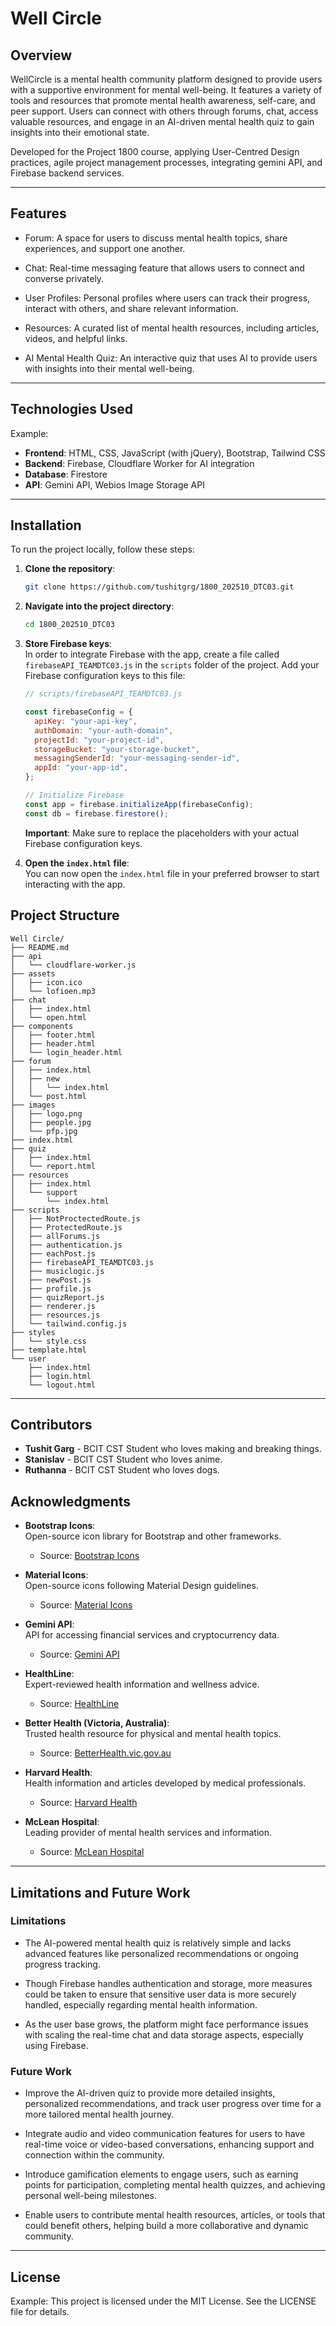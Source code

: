 # Well Circle

## Overview

WellCircle is a mental health community platform designed to provide users with a supportive environment for mental well-being. It features a variety of tools and resources that promote mental health awareness, self-care, and peer support. Users can connect with others through forums, chat, access valuable resources, and engage in an AI-driven mental health quiz to gain insights into their emotional state.

Developed for the Project 1800 course, applying User-Centred Design practices, agile project management processes, integrating gemini API, and Firebase backend services.

---

## Features

- Forum: A space for users to discuss mental health topics, share experiences, and support one another.

- Chat: Real-time messaging feature that allows users to connect and converse privately.

- User Profiles: Personal profiles where users can track their progress, interact with others, and share relevant information.

- Resources: A curated list of mental health resources, including articles, videos, and helpful links.

- AI Mental Health Quiz: An interactive quiz that uses AI to provide users with insights into their mental well-being.

---

## Technologies Used

Example:

- **Frontend**: HTML, CSS, JavaScript (with jQuery), Bootstrap, Tailwind CSS
- **Backend**: Firebase, Cloudflare Worker for AI integration
- **Database**: Firestore
- **API**: Gemini API, Webios Image Storage API

---

## Installation

To run the project locally, follow these steps:

1. **Clone the repository**:

   ```bash
   git clone https://github.com/tushitgrg/1800_202510_DTC03.git
   ```

2. **Navigate into the project directory**:

   ```bash
   cd 1800_202510_DTC03
   ```

3. **Store Firebase keys**:  
   In order to integrate Firebase with the app, create a file called `firebaseAPI_TEAMDTC03.js` in the `scripts` folder of the project. Add your Firebase configuration keys to this file:

   ```js
   // scripts/firebaseAPI_TEAMDTC03.js

   const firebaseConfig = {
     apiKey: "your-api-key",
     authDomain: "your-auth-domain",
     projectId: "your-project-id",
     storageBucket: "your-storage-bucket",
     messagingSenderId: "your-messaging-sender-id",
     appId: "your-app-id",
   };

   // Initialize Firebase
   const app = firebase.initializeApp(firebaseConfig);
   const db = firebase.firestore();
   ```

   **Important**: Make sure to replace the placeholders with your actual Firebase configuration keys.

4. **Open the `index.html` file**:  
   You can now open the `index.html` file in your preferred browser to start interacting with the app.

## Project Structure

```
Well Circle/
├── README.md
├── api
│   └── cloudflare-worker.js
├── assets
│   ├── icon.ico
│   └── lofioen.mp3
├── chat
│   ├── index.html
│   └── open.html
├── components
│   ├── footer.html
│   ├── header.html
│   └── login_header.html
├── forum
│   ├── index.html
│   ├── new
│   │   └── index.html
│   └── post.html
├── images
│   ├── logo.png
│   ├── people.jpg
│   └── pfp.jpg
├── index.html
├── quiz
│   ├── index.html
│   └── report.html
├── resources
│   ├── index.html
│   └── support
│       └── index.html
├── scripts
│   ├── NotProctectedRoute.js
│   ├── ProtectedRoute.js
│   ├── allForums.js
│   ├── authentication.js
│   ├── eachPost.js
│   ├── firebaseAPI_TEAMDTC03.js
│   ├── musiclogic.js
│   ├── newPost.js
│   ├── profile.js
│   ├── quizReport.js
│   ├── renderer.js
│   ├── resources.js
│   └── tailwind.config.js
├── styles
│   └── style.css
├── template.html
└── user
    ├── index.html
    ├── login.html
    └── logout.html
```

---

## Contributors

- **Tushit Garg** - BCIT CST Student who loves making and breaking things.
- **Stanislav** - BCIT CST Student who loves anime.
- **Ruthanna** - BCIT CST Student who loves dogs.

## Acknowledgments

- **Bootstrap Icons**:  
   Open-source icon library for Bootstrap and other frameworks.

  - Source: [Bootstrap Icons](https://icons.getbootstrap.com/)

- **Material Icons**:  
   Open-source icons following Material Design guidelines.

  - Source: [Material Icons](https://material.io/resources/icons/)

- **Gemini API**:  
   API for accessing financial services and cryptocurrency data.

  - Source: [Gemini API](https://docs.gemini.com/)

- **HealthLine**:  
   Expert-reviewed health information and wellness advice.

  - Source: [HealthLine](https://www.healthline.com/)

- **Better Health (Victoria, Australia)**:  
   Trusted health resource for physical and mental health topics.

  - Source: [BetterHealth.vic.gov.au](https://www.betterhealth.vic.gov.au/)

- **Harvard Health**:  
   Health information and articles developed by medical professionals.

  - Source: [Harvard Health](https://www.health.harvard.edu/)

- **McLean Hospital**:  
   Leading provider of mental health services and information.
  - Source: [McLean Hospital](https://www.mcleanhospital.org/)

---

## Limitations and Future Work

### Limitations

- The AI-powered mental health quiz is relatively simple and lacks advanced features like personalized recommendations or ongoing progress tracking.

- Though Firebase handles authentication and storage, more measures could be taken to ensure that sensitive user data is more securely handled, especially regarding mental health information.

- As the user base grows, the platform might face performance issues with scaling the real-time chat and data storage aspects, especially using Firebase.

### Future Work

- Improve the AI-driven quiz to provide more detailed insights, personalized recommendations, and track user progress over time for a more tailored mental health journey.

- Integrate audio and video communication features for users to have real-time voice or video-based conversations, enhancing support and connection within the community.

- Introduce gamification elements to engage users, such as earning points for participation, completing mental health quizzes, and achieving personal well-being milestones.

- Enable users to contribute mental health resources, articles, or tools that could benefit others, helping build a more collaborative and dynamic community.

---

## License

Example:
This project is licensed under the MIT License. See the LICENSE file for details.
